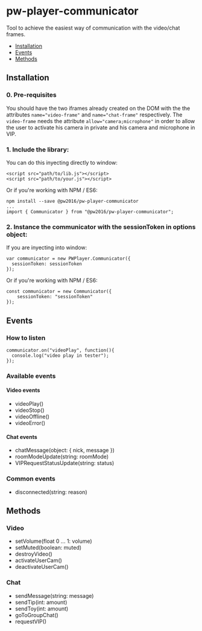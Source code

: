 # pw-player-communicator

Tool to achieve the easiest way of communication with the video/chat frames.

 - [Installation](#Installation)
 - [Events](#Events)
 - [Methods](#Methods)

## Installation

### 0. Pre-requisites

You should have the two iframes already created on the DOM with the the attributes `name="video-frame"` and `name="chat-frame"` respectively. The `video-frame` needs the attribute `allow="camera;microphone"` in order to allow the user to activate his camera in private and his camera and microphone in VIP.

### 1. Include the library:

You can do this inyecting directly to window:

    <script src="path/to/lib.js"></script>
    <script src="path/to/your.js"></script>

Or if you're working with NPM / ES6:

    npm install --save @pw2016/pw-player-communicator
    ...
    import { Communicator } from "@pw2016/pw-player-communicator";


### 2. Instance the communicator with the sessionToken in options object:

If you are inyecting into window:

    var communicator = new PWPlayer.Communicator({
      sessionToken: sessionToken
    });

Or if you're working with NPM / ES6:

    const communicator = new Communicator({
        sessionToken: "sessionToken"
    });

## Events

### How to listen

    communicator.on("videoPlay", function(){
      console.log("video play in tester");
    });

### Available events

#### Video events

  - videoPlay()
  - videoStop()
  - videoOffline()
  - videoError()

#### Chat events

  - chatMessage(object: { nick, message })
  - roomModeUpdate(string: roomMode)
  - VIPRequestStatusUpdate(string: status)

### Common events

  - disconnected(string: reason)

## Methods

### Video

  - setVolume(float 0 ... 1: volume)
  - setMuted(boolean: muted)
  - destroyVideo()
  - activateUserCam()
  - deactivateUserCam()

### Chat

  - sendMessage(string: message)
  - sendTip(int: amount)
  - sendToy(int: amount)
  - goToGroupChat()
  - requestVIP()
